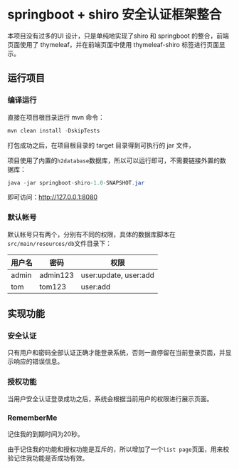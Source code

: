 # springboot + shiro 安全认证框架整合

本项目没有过多的UI 设计，只是单纯地实现了shiro 和 springboot 的整合，前端页面使用了 thymeleaf，并在前端页面中使用 thymeleaf-shiro 标签进行页面显示。

## 运行项目

### 编译运行

直接在项目根目录运行 mvn 命令：

```java
mvn clean install -DskipTests
```

打包成功之后，在项目根目录的 target 目录得到可执行的 jar 文件，

项目使用了内置的`h2database`数据库，所以可以运行即可，不需要链接外置的数据库：

```java
java -jar springboot-shiro-1.0-SNAPSHOT.jar
```

即可访问：http://127.0.0.1:8080

### 默认帐号

默认帐号只有两个，分别有不同的权限，具体的数据库脚本在`src/main/resources/db`文件目录下：

| 用户名 | 密码     | 权限                  |
| ------ | -------- | --------------------- |
| admin  | admin123 | user:update, user:add |
| tom    | tom123   | user:add              |

## 实现功能

### 安全认证

只有用户和密码全部认证正确才能登录系统，否则一直停留在当前登录页面，并显示响应的错误信息。

### 授权功能

当用户安全认证登录成功之后，系统会根据当前用户的权限进行展示页面。

### RememberMe

记住我的到期时间为20秒。

由于记住我的功能和授权功能是互斥的，所以增加了一个`list page`页面，用来校验记住我功能是否成功有效。



